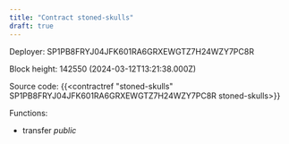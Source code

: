 ```yaml
---
title: "Contract stoned-skulls"
draft: true
---
```

Deployer: SP1PB8FRYJ04JFK601RA6GRXEWGTZ7H24WZY7PC8R


 



Block height: 142550 (2024-03-12T13:21:38.000Z)

Source code: {{<contractref "stoned-skulls" SP1PB8FRYJ04JFK601RA6GRXEWGTZ7H24WZY7PC8R stoned-skulls>}}

Functions:

* transfer _public_
